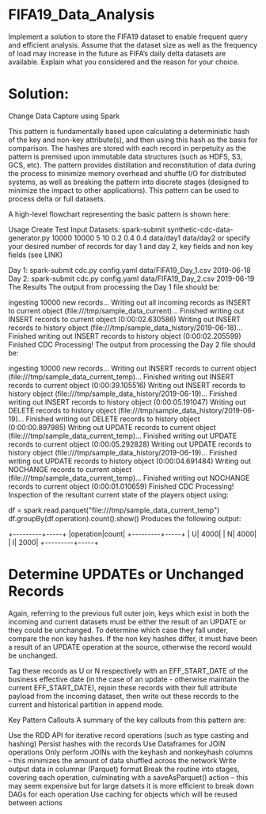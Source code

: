 # FIFA19_Data_Analysis
Implement a solution to store the FIFA19 dataset to enable frequent query and efficient
analysis. Assume that the dataset size as well as the frequency of load may increase in the
future as FIFA’s daily delta datasets are available. Explain what you considered and the
reason for your choice. 

# Solution: 
Change Data Capture  using Spark

This pattern is fundamentally based upon calculating a deterministic hash of the key and non-key attribute(s), and then using this hash as the basis for comparison. The hashes are stored with each record in perpetuity as the pattern is premised upon immutable data structures (such as HDFS, S3, GCS, etc). The pattern provides distillation and reconstitution of data during the process to minimize memory overhead and shuffle I/O for distributed systems, as well as breaking the pattern into discrete stages (designed to minimize the impact to other applications). This pattern can be used to process delta or full datasets.

A high-level flowchart representing the basic pattern is shown here:

Usage
Create Test Input Datasets:
spark-submit synthetic-cdc-data-generator.py 10000 10000 5 10 0.2 0.4 0.4 data/day1 data/day2
or specify your desired number of records for day 1 and day 2, key fields and non key fields (see LINK)

Day 1:
spark-submit cdc.py config.yaml data/FIFA19_Day_1.csv 2019-06-18
Day 2:
spark-submit cdc.py config.yaml data/FIFA19_Day_2.csv 2019-06-19
The Results
The output from processing the Day 1 file should be:

ingesting 10000 new records...
Writing out all incoming records as INSERT to current object (file:///tmp/sample_data_current)...
Finished writing out INSERT records to current object (0:00:02.630586)
Writing out INSERT records to history object (file:///tmp/sample_data_history/2019-06-18)...
Finished writing out INSERT records to history object (0:00:02.205599)
Finished CDC Processing!
The output from processing the Day 2 file should be:

ingesting 10000 new records...
Writing out INSERT records to current object (file:///tmp/sample_data_current_temp)...
Finished writing out INSERT records to current object (0:00:39.105516)
Writing out INSERT records to history object (file:///tmp/sample_data_history/2019-06-19)...
Finished writing out INSERT records to history object (0:00:05.191047)
Writing out DELETE records to history object (file:///tmp/sample_data_history/2019-06-19)...
Finished writing out DELETE records to history object (0:00:00.897985)
Writing out UPDATE records to current object (file:///tmp/sample_data_current_temp)...
Finished writing out UPDATE records to current object (0:00:05.292828)
Writing out UPDATE records to history object (file:///tmp/sample_data_history/2019-06-19)...
Finished writing out UPDATE records to history object (0:00:04.691484)
Writing out NOCHANGE records to current object (file:///tmp/sample_data_current_temp)...
Finished writing out NOCHANGE records to current object (0:00:01.010659)
Finished CDC Processing!
Inspection of the resultant current state of the players object using:

df = spark.read.parquet("file:///tmp/sample_data_current_temp")
df.groupBy(df.operation).count().show()
Produces the following output:

+---------+-----+
|operation|count|
+---------+-----+
|        U| 4000|
|        N| 4000|
|        I| 2000|
+---------+-----+

# Determine UPDATEs or Unchanged Records
Again, referring to the previous full outer join, keys which exist in both the incoming and current datasets must be either the result of an UPDATE or they could be unchanged. To determine which case they fall under, compare the non key hashes. If the non key hashes differ, it must have been a result of an UPDATE operation at the source, otherwise the record would be unchanged.

Tag these records as U or N respectively with an EFF_START_DATE of the business effective date (in the case of an update - otherwise maintain the current EFF_START_DATE), rejoin these records with their full attribute payload from the incoming dataset, then write out these records to the current and historical partition in append mode.

Key Pattern Callouts
A summary of the key callouts from this pattern are:

Use the RDD API for iterative record operations (such as type casting and hashing)
Persist hashes with the records
Use Dataframes for JOIN operations
Only perform JOINs with the keyhash and nonkeyhash columns – this minimizes the amount of data shuffled across the network
Write output data in columnar (Parquet) format
Break the routine into stages, covering each operation, culminating with a saveAsParquet() action – this may seem expensive but for large datsets it is more efficient to break down DAGs for each operation
Use caching for objects which will be reused between actions
